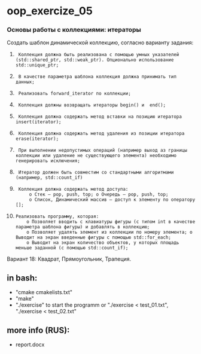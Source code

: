 # oop_exercize_05
### Основы работы с коллекциями: итераторы
Создать шаблон динамической коллекцию, согласно варианту задания:
1.   	Коллекция должна быть реализована с помощью умных указателей (std::shared_ptr, std::weak_ptr). Опционально использование std::unique_ptr;
2.   	В качестве параметра шаблона коллекция должна принимать тип данных;
3.   	Реализовать forward_iterator по коллекции;
4.   	Коллекция должны возвращать итераторы begin() и  end();
5.   	Коллекция должна содержать метод вставки на позицию итератора insert(iterator);
6.   	Коллекция должна содержать метод удаления из позиции итератора erase(iterator);
7.   	При выполнении недопустимых операций (например выход аз границы коллекции или удаление не существующего элемента) необходимо генерировать исключения;
8.   	Итератор должен быть совместим со стандартными алгоритмами (например, std::count_if)
9.   	Коллекция должна содержать метод доступа:
            o Стек – pop, push, top; o Очередь – pop, push, top;
            o Список, Динамический массив – доступ к элементу по оператору [];
10.   	Реализовать программу, которая:
            o Позволяет вводить с клавиатуры фигуры (с типом int в качестве параметра шаблона фигуры) и добавлять в коллекцию;
            o Позволяет удалять элемент из коллекции по номеру элемента; o Выводит на экран введенные фигуры c помощью std::for_each;
            o Выводит на экран количество объектов, у которых площадь меньше заданной (с помощью std::count_if);

Вариант 18: Квадрат, Прямоугольник, Трапеция.

## in bash:
- "cmake cmakelists.txt"
- "make"
- "./exercise" to start the programm or "./exercise < test_01.txt", "./exercise < test_02.txt"

## more info (RUS):
- report.docx
